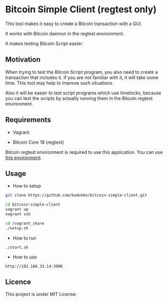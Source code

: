 # Bitcoin Simple Client (regtest only)

This tool makes it easy to create a Bitcoin transaction with a GUI.

It works with Bitcoin daemon in the regtest environment.

It makes testing Bitcoin Script easier.


## Motivation

When trying to test the Bitcoin Script program, you also need to create a transaction that includes it.
If you are not familiar with it, it will take some time.
This tool may help to improve such situations.

Also it will be easier to test script programs which use timelocks,
because you can test the scripts by actually running them in the Bitcoin regtest environment.


## Requirements

* Vagrant

* Bitcoin Core 18 (regtest)

Bitcoin regtest environment is required to use this application.
You can use [this environment](https://github.com/kadokko/env-multi-bitcoin).


## Usage

* How to setup

```sh
git clone https://github.com/kadokko/bitcoin-simple-client.git

cd bitcoin-simple-client
vagrant up
vagrant ssh

cd /vagrant_share
./setup.sh
```

* How to run

```
./start.sh
```

* How to use

```
http://192.168.33.14:3000
```

## Licence

This project is under MIT License.
